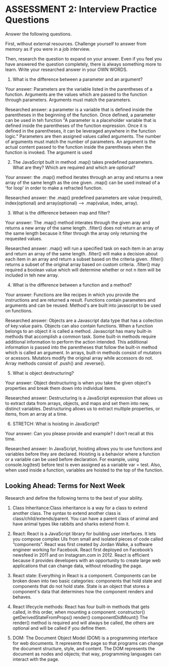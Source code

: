 # ASSESSMENT 2: Interview Practice Questions

Answer the following questions.

First, without external resources. Challenge yourself to answer from memory as if you were in a job interview.

Then, research the question to expand on your answer. Even if you feel you have answered the question completely, there is always something more to learn. Write your researched answer in your OWN WORDS.

1. What is the difference between a parameter and an argument?

  Your answer: Parameters are the variable listed in the parentheses of a function.
  Arguments are the values which are passed to the function through parameters. Arguments must match the parameters.

  Researched answer: a parameter is a variable that is defined inside the parentheses in the beginning of the function. Once defined, a parameter can be used in teh function 
   "A parameter is a placeholder variable that is defined inside the parentheses of the function expression. Once it is defined in the parentheses, it can be leveraged anywhere in the function logic." Parameters are then assigned values called arguments. The number of arguments must match the number of parameters. An argument is the actual content passed to the function inside the parentheses when the function is invoked.
  The argument is used 
  


2. The JavaScript built in method .map() takes predefined parameters. What are they? Which are required and which are optional?

  Your answer: the .map() method iterates through an array and returns a new array of the same length as the one given. .map() can be used instead of a 'for loop' in order to make a refracted function.

  Researched answer: the .map() predefined parameters are value (required), index(optional) and array(optional) --> .map(value, index, array).
  


3. What is the difference between map and filter?

  Your answer: The .map() method interates through the given aray and returns a new array of the same length. .filter() does not return an array of the same length because it filter through the array only returning the requested values.

  Researched answer: .map() will run a specified task on each item in an array and return an array of the same length.
  .filter() will make a decision about each item in an array and return a subset based on the criteria given. .filter() returns a subset of the original array based on custom criteria. .filter() may required a boolean value which will determine whether or not n item will be included in teh new array.



4. What is the difference between a function and a method?

  Your answer: Functions are like recipes in which you provide the instructions and are returned a result. Functions contain parameters and arguments and can be reused. Method's are built into javascript to be used on functions.

  Researched answer: Objects are a Javascript data type that has a collection of key:value pairs. Objects can also contain functions. When a function belongs to an object it is called a method. Javascript has many built-in methods that accomplish a common task. Some built-in methods require additional information to perform the action intended. This additional information is passed into the parentheses that follow the built-in method which is called an argument. In arrays, built-in methods consist of mutators or acessors. Mutators modify the original array while accessors do not. Array methods consist of .push() and .reverse().



5. What is object destructuring?

  Your answer: Object destructuring is when you take the given object's properties and break them down into individual items. 

  Researched answer: Destructuring is a JavaScript expression that allows us to extract data from arrays, objects, and maps and set them into new, distinct variables. Destructuring allows us to extract multiple properties, or items, from an array​ at a time.



6. STRETCH: What is hoisting in JavaScript?

  Your answer: Can you please provide and example? I don't recall at this time.

  Researched answer: In JavaScript, hoisting allows you to use functions and variables before they are declared. Hoisting  is a behavior where a function or a variable can be used before declaration. For example, using console.log(test) before test is even assigned as a variable var = test. Also, when used inside a function, variables are hoisted to the top of the function. 



## Looking Ahead: Terms for Next Week

Research and define the following terms to the best of your ability.

1. Class Inheritance:Class inheritance is a way for a class to extend another class. The syntax to extend another class is class/child/extends/parent. You can have a parent class of animal and have animal types like rabbits and sharks extend from it. 

2. React: React is a JavaScript library for building user interfaces. It lets you compose complex UIs from small and isolated pieces of code called “components”. React was first created by Jordan Walke, a software engineer working for Facebook. React first deployed on Facebook’s newsfeed in 2011 and on Instagram.com in 2012. React is efficient because it provides developers with an opportunity to create large web applications that can change data, without reloading the page.

3. React state: Everything in React is a component. Components can be broken down into two basic categories: components that hold state and components that do not hold state. State is an object that stores a component's data that determines how the component renders and behaves.

4. React lifecycle methods: React has four built-in methods that gets called, in this order, when mounting a component:
constructor()
getDerivedStateFromProps()
render()
componentDidMount()
The render() method is required and will always be called, the others are optional and will be called if you define them.

5. DOM: The Document Object Model (DOM) is a programming interface for web documents. It represents the page so that programs can change the document structure, style, and content. The DOM represents the document as nodes and objects; that way, programming languages can interact with the page.
